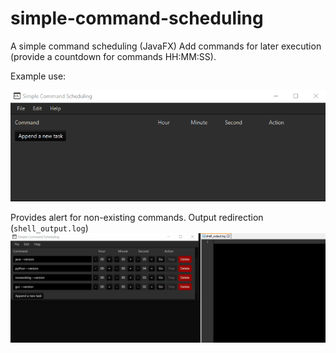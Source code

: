 # simple-command-scheduling
A simple command scheduling (JavaFX)
Add commands for later execution (provide a countdown for commands HH:MM:SS).

Example use:

![Image of demo screenshot gif](demo-screenshot-1.gif)

Provides alert for non-existing commands.
Output redirection (`shell_output.log`)
![Image of demo screenshot gif](demo-screenshot-2.gif)
